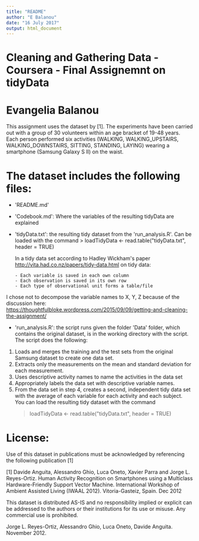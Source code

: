 ```yaml
---
title: "README"
author: "E Balanou"
date: "16 July 2017"
output: html_document
---
```


Cleaning and Gathering Data - Coursera - Final Assignemnt on tidyData
=====================================================================
Evangelia Balanou
=====================================================================

This assignment uses the dataset by [1]. 
The experiments have been carried out with a group of 30 volunteers within an age bracket of 19-48 years. Each person performed six activities (WALKING, WALKING_UPSTAIRS, WALKING_DOWNSTAIRS, SITTING, STANDING, LAYING) wearing a smartphone (Samsung Galaxy S II) on the waist.


The dataset includes the following files:
=========================================

- 'README.md'

- 'Codebook.md': Where the variables of the resulting tidyData are explained

- 'tidyData.txt': the resulting tidy dataset from the 'run_analysis.R'. Can be loaded with the command
                  > loadTidyData <- read.table("tidyData.txt", header = TRUE)
    
    In a tidy data set according to Hadley Wickham's paper <http://vita.had.co.nz/papers/tidy-data.html>
    on tidy data:
    
      - Each variable is saved in each own column
      - Each observation is saved in its own row
      - Each type of observational unit forms a table/file
 
 I chose not to decompose the variable names to X, Y, Z because of the discussion here: 
 <https://thoughtfulbloke.wordpress.com/2015/09/09/getting-and-cleaning-the-assignment/>


- 'run_analysis.R': the script runs given the folder 'Data' folder, which contains the original dataset, is in the working directory with the script. The script does the following:

 1. Loads and merges the training and the test sets from the original Samsung dataset to create one data set.
 2. Extracts only the measurements on the mean and standard deviation for each measurement.
 3. Uses descriptive activity names to name the activities in the data set
 4. Appropriately labels the data set with descriptive variable names.
 5. From the data set in step 4, creates a second, independent tidy data set with the average of each variable for each     activity and each subject. You can load the resulting tidy dataset with the command 
    > loadTidyData <- read.table("tidyData.txt", header = TRUE)
 


License:
========
Use of this dataset in publications must be acknowledged by referencing the following publication [1] 

[1] Davide Anguita, Alessandro Ghio, Luca Oneto, Xavier Parra and Jorge L. Reyes-Ortiz. Human Activity Recognition on Smartphones using a Multiclass Hardware-Friendly Support Vector Machine. International Workshop of Ambient Assisted Living (IWAAL 2012). Vitoria-Gasteiz, Spain. Dec 2012

This dataset is distributed AS-IS and no responsibility implied or explicit can be addressed to the authors or their institutions for its use or misuse. Any commercial use is prohibited.

Jorge L. Reyes-Ortiz, Alessandro Ghio, Luca Oneto, Davide Anguita. November 2012.
